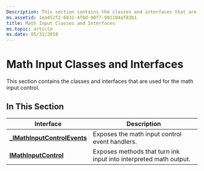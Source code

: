 ```yaml
---
Description: This section contains the classes and interfaces that are used for the math input control.
ms.assetid: 1ea452f2-6831-4f0d-90f7-901194af83b1
title: Math Input Classes and Interfaces
ms.topic: article
ms.date: 05/31/2018
---
```


# Math Input Classes and Interfaces

This section contains the classes and interfaces that are used for the math input control.

## In This Section



| Interface                                                     | Description                                                       |
|---------------------------------------------------------------|-------------------------------------------------------------------|
| [**\_IMathInputControlEvents**](https://msdn.microsoft.com/en-us/library/Dd317349(v=VS.85).aspx) | Exposes the math input control event handlers.                    |
| [**IMathInputControl**](/windows/desktop/api/micaut/nn-micaut-imathinputcontrol)                | Exposes methods that turn ink input into interpreted math output. |



 

 

 



